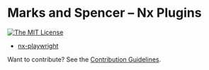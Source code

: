 # Marks and Spencer – Nx Plugins

[![The MIT License](https://img.shields.io/badge/license-MIT-orange.svg?color=blue&style=flat-square)](https://opensource.org/licenses/MIT)

- [nx-playwright](packages/nx-playwright)

Want to contribute? See the [Contribution Guidelines](/contributing.md).
